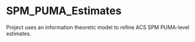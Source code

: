 # SPM_PUMA_Estimates
Project uses an information theoretic model to refine ACS SPM PUMA-level estimates. 
